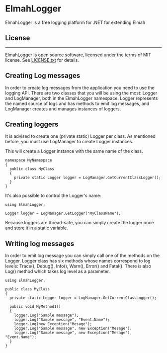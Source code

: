 # ElmahLogger

ElmahLogger is a free logging platform for .NET for extending Elmah

## License
---
ElmahLogger is open source software, licensed under the terms of MIT license.
See [LICENSE.txt](LICENSE.txt) for details.

## Creating Log messages

In order to create log messages from the application you need to use the logging API. There are two classes that you will be using the most: Logger and LogManager, both in the ElmahLogger namespace. Logger represents the named source of logs and has methods to emit log messages, and LogManager creates and manages instances of loggers.

## Creating loggers

It is advised to create one (private static) Logger per class. As mentioned before, you must use LogManager to create Logger instances.

This will create a Logger instance with the same name of the class.
```
namespace MyNamespace
{
  public class MyClass
  {
    private static Logger logger = LogManager.GetCurrentClassLogger();
  }
}
```
It's also possible to control the Logger's name:

```
using ElmahLogger;

Logger logger = LogManager.GetLogger("MyClassName");
```

Because loggers are thread-safe, you can simply create the logger once and store it in a static variable.

## Writing log messages

In order to emit log message you can simply call one of the methods on the Logger. Logger class has six methods whose names correspond to log levels: Trace(), Debug(), Info(), Warn(), Error() and Fatal(). There is also Log() method which takes log level as a parameter.

```
using ElmahLogger;

public class MyClass
{
  private static Logger logger = LogManager.GetCurrentClassLogger();

  public void MyMethod1()
  {
    logger.Log("Sample message");
    logger.Log("Sample message", "Event.Name");
    logger.Log(new Exception("Mesage");
    logger.Log("Sample message", new Exception("Mesage");
    logger.Log("Sample message", new Exception("Mesage"), "Event.Name");
  }
}
```